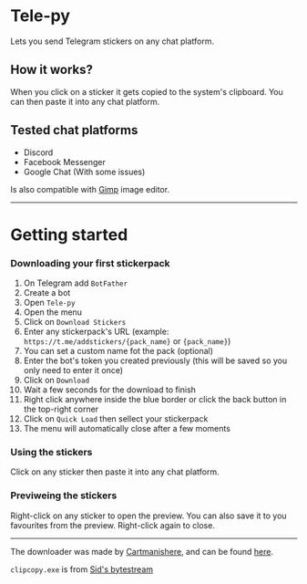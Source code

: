 # Tele-py
Lets you send Telegram stickers on any chat platform.


## How it works?
When you click on a sticker it gets copied to the system's clipboard. You can then paste it into any chat platform.

## Tested chat platforms
 - Discord
 - Facebook Messenger
 - Google Chat (With some issues)
 
Is also compatible with [Gimp](https://www.gimp.org) image editor.
___

# Getting started
### Downloading your first stickerpack
1. On Telegram add `BotFather`
2. Create a bot
3. Open `Tele-py`
4. Open the menu
5. Click on `Download Stickers`
6. Enter any stickerpack's URL (example: `https://t.me/addstickers/{pack_name}` or `{pack_name}`)
7. You can set a custom name fot the pack (optional)
8. Enter the bot's token you created previously (this will be saved so you only need to enter it once)
9. Click on `Download`
10. Wait a few seconds for the download to finish
11. Right click anywhere inside the blue border or click the back button in the top-right corner
12. Click on `Quick Load` then sellect your stickerpack
13. The menu will automatically close after a few moments

### Using the stickers
Click on any sticker then paste it into any chat platform.

### Previweing the stickers
Right-click on any sticker to open the preview. You can also save it to you favourites from the preview. Right-click again to close.


___
The downloader was made by [Cartmanishere](https://github.com/Cartmanishere), and can be found [here](https://github.com/Cartmanishere/telegram-sticker-downloader).

`clipcopy.exe` is from [Sid's bytestream](https://sbytestream.pythonanywhere.com/software/cmdcopypaste)
